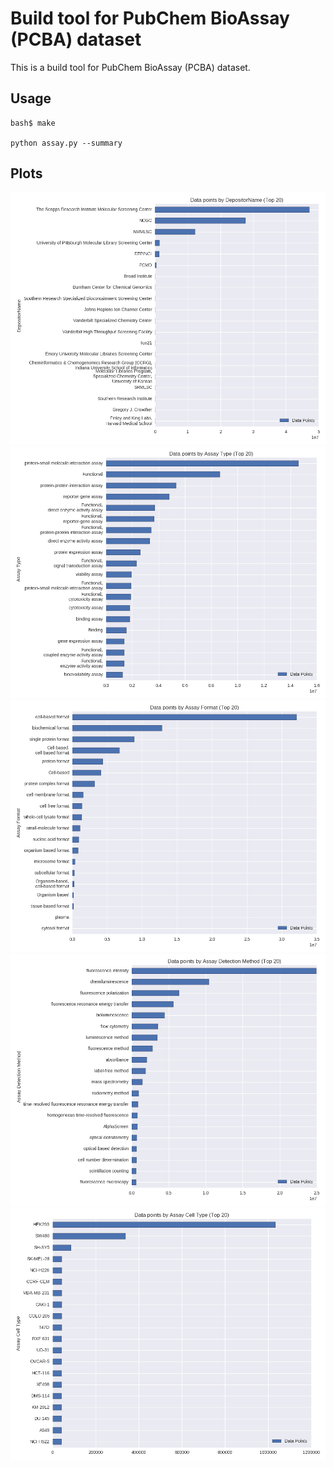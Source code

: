 Build tool for PubChem BioAssay (PCBA) dataset
==============================================

This is a build tool for PubChem BioAssay (PCBA) dataset.

Usage
-----

    bash$ make

    python assay.py --summary

Plots
-----

![DepositorName](https://raw.githubusercontent.com/ktaneishi/PCBA/master/figure/DepositorName.png)
![Assay Type](https://raw.githubusercontent.com/ktaneishi/PCBA/master/figure/Assay%20Type.png)
![Assay Format](https://raw.githubusercontent.com/ktaneishi/PCBA/master/figure/Assay%20Format.png)
![Assay Detection Method](https://raw.githubusercontent.com/ktaneishi/PCBA/master/figure/Assay%20Detection%20Method.png)
![Assay Cell Type](https://raw.githubusercontent.com/ktaneishi/PCBA/master/figure/Assay%20Cell%20Type.png)
